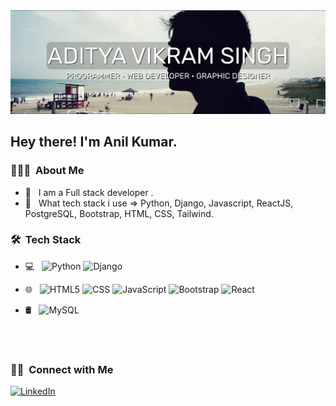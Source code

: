 <img src="https://raw.githubusercontent.com/AVS1508/AVS1508/master/assets/Aditya%20Vikram%20Singh%20Banner.png">

<h2> Hey there! I'm Anil Kumar.</h2>

<h3> 👨🏻‍💻 &nbsp;About Me </h3>

- 🤔 &nbsp; I am a Full stack developer .
- 🌱 &nbsp; What tech stack i use => Python, Django, Javascript, ReactJS, PostgreSQL, Bootstrap, HTML, CSS, Tailwind.

<h3> 🛠 &nbsp;Tech Stack</h3>

- 💻 &nbsp;
  ![Python](https://img.shields.io/badge/-Python-333333?style=flat&logo=python)
  ![Django](https://img.shields.io/badge/-Django-333333?style=flat&logo=Django&logoColor=007396)
  

- 🌐 &nbsp;
  ![HTML5](https://img.shields.io/badge/-HTML5-333333?style=flat&logo=HTML5)
  ![CSS](https://img.shields.io/badge/-CSS-333333?style=flat&logo=CSS3&logoColor=1572B6)
  ![JavaScript](https://img.shields.io/badge/-JavaScript-333333?style=flat&logo=javascript)
  ![Bootstrap](https://img.shields.io/badge/-Bootstrap-333333?style=flat&logo=bootstrap&logoColor=563D7C)
  ![React](https://img.shields.io/badge/-React-333333?style=flat&logo=react)
- 🛢 &nbsp;
  ![MySQL](https://img.shields.io/badge/-MySQL-333333?style=flat&logo=mysql)



<br/>


<br/>

<h3> 🤝🏻 &nbsp;Connect with Me </h3>

<p align="center">

<a href="https://www.linkedin.com/in/anil-kumar-904280170/"><img alt="LinkedIn" src="https://img.shields.io/badge/LinkedIn-Anil%20Kumar%20-blue?style=flat-square&logo=linkedin"></a>

